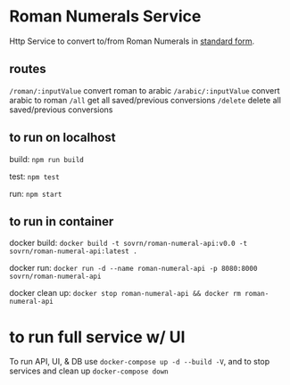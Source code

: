 # Roman Numerals Service

Http Service to convert to/from Roman Numerals in [standard form](https://en.wikipedia.org/wiki/Roman_numerals#%22Standard%22_forms).

## routes

`/roman/:inputValue` convert roman to arabic
`/arabic/:inputValue` convert arabic to roman
`/all` get all saved/previous conversions
`/delete` delete all saved/previous conversions

## to run on localhost
build: `npm run build`

test: `npm test`

run: `npm start`

## to run in container
docker build: `docker build -t sovrn/roman-numeral-api:v0.0 -t sovrn/roman-numeral-api:latest .`

docker run: `docker run -d --name roman-numeral-api -p 8080:8000 sovrn/roman-numeral-api`

docker clean up: `docker stop roman-numeral-api && docker rm roman-numeral-api`

# to run full service w/ UI
To run API, UI, & DB use `docker-compose up -d --build -V`, 
and to stop services and clean up `docker-compose down`

